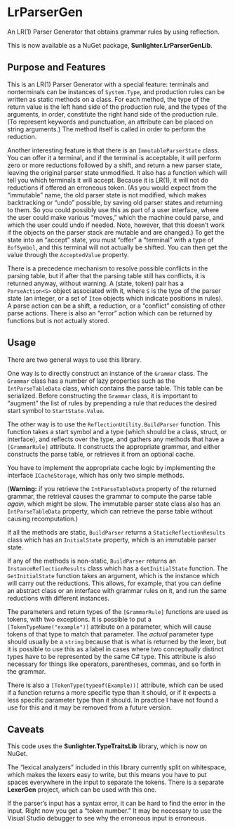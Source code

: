 ﻿<!-- -*- coding: utf-8; fill-column: 118 -*- -->

# LrParserGen

An LR(1) Parser Generator that obtains grammar rules by using reflection.

This is now available as a NuGet package, **Sunlighter.LrParserGenLib**.

## Purpose and Features

This is an LR(1) Parser Generator with a special feature: terminals and nonterminals can be instances of
`System.Type`, and production rules can be written as static methods on a class. For each method, the type of the
return value is the left hand side of the production rule, and the types of the arguments, in order, constitute the
right hand side of the production rule.  (To represent keywords and punctuation, an attribute can be placed on string
arguments.) The method itself is called in order to perform the reduction.

Another interesting feature is that there is an `ImmutableParserState` class. You can offer it a terminal, and if the
terminal is acceptable, it will perform zero or more reductions followed by a shift, and return a new parser state,
leaving the original parser state unmodified. It also has a function which will tell you which terminals it will
accept. Because it is LR(1), it will not do reductions if offered an erroneous token. (As you would expect from the
&ldquo;immutable&rdquo; name, the old parser state is not modified, which makes backtracking or &ldquo;undo&rdquo;
possible, by saving old parser states and returning to them. So you could possibly use this as part of a user
interface, where the user could make various &ldquo;moves,&rdquo; which the machine could parse, and which the user
could undo if needed. Note, however, that this doesn&rsquo;t work if the objects on the parser stack are mutable and
are changed.) To get the state into an &ldquo;accept&rdquo; state, you must &ldquo;offer&rdquo; a
&ldquo;terminal&rdquo; with a type of `EofSymbol`, and this terminal will not actually be shifted. You can then get
the value through the `AcceptedValue` property.

There is a precedence mechanism to resolve possible conflicts in the parsing table, but if after that the parsing
table still has conflicts, it is returned anyway, without warning. A (state, token) pair has a `ParseAction<S>` object
associated with it, where `S` is the type of the parser state (an integer, or a set of `Item` objects which indicate
positions in rules). A parse action can be a shift, a reduction, or a &ldquo;conflict&rdquo; consisting of other parse
actions. There is also an &ldquo;error&rdquo; action which can be returned by functions but is not actually stored.

## Usage

There are two general ways to use this library.

One way is to directly construct an instance of the `Grammar` class. The `Grammar` class has a number of lazy
properties such as the `IntParseTableData` class, which contains the parse table. This table can be serialized. Before
constructing the `Grammar` class, it is important to &ldquo;augment&rdquo; the list of rules by prepending a rule that
reduces the desired start symbol to `StartState.Value`.

The other way is to use the `ReflectionUtility.BuildParser` function. This function takes a start symbol and a type
(which should be a class, struct, or interface), and reflects over the type, and gathers any methods that have a
`[GrammarRule]` attribute. It constructs the appropriate grammar, and either constructs the parse table, or retrieves
it from an optional cache.

You have to implement the appropriate cache logic by implementing the interface `ICacheStorage`, which has only two
simple methods.

(**Warning:** if you retrieve the `IntParseTableData` property of the returned grammar, the retrieval causes the
grammar to compute the parse table *again*, which might be slow. The immutable parser state class also has an
`IntParseTableData` property, which can retrieve the parse table without causing recomputation.)

If all the methods are static, `BuildParser` returns a `StaticReflectionResults` class which has an `InitialState`
property, which is an immutable parser state.

If any of the methods is non-static, `BuildParser` returns an `InstanceReflectionResults` class which has a
`GetInitialState` function. The `GetInitialState` function takes an argument, which is the instance which will carry
out the reductions.  This allows, for example, that you can define an abstract class or an interface with grammar
rules on it, and run the same reductions with different instances.

The parameters and return types of the `[GrammarRule]` functions are used as tokens, with two exceptions. It is
possible to put a `[TokenTypeName("example")]` attribute on a parameter, which will cause tokens of that type to match
that parameter. The *actual* parameter type should usually be a `string` because that is what is returned by the
lexer, but it is possible to use this as a label in cases where two conceptually distinct types have to be represented
by the same C# type. This attribute is also necessary for things like operators, parentheses, commas, and so forth in
the grammar.

There is also a `[TokenType(typeof(Example))]` attribute, which can be used if a function returns a more specific type
than it should, or if it expects a less specific parameter type than it should. In practice I have not found a use for
this and it may be removed from a future version.

## Caveats

This code uses the **Sunlighter.TypeTraitsLib** library, which is now on NuGet.

The &ldquo;lexical analyzers&rdquo; included in this library currently split on whitespace, which makes the lexers
easy to write, but this means you have to put spaces everywhere in the input to separate the tokens. There is a
separate **LexerGen** project, which can be used with this one.

If the parser&rsquo;s input has a syntax error, it can be hard to find the error in the input. Right now you get a
&ldquo;token number.&rdquo; It may be necessary to use the Visual Studio debugger to see why the erroneous input is
erroneous.
